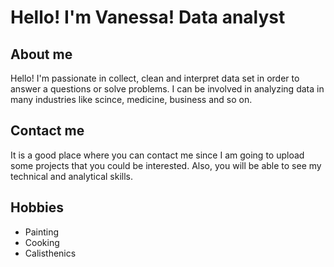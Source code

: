 # Hello! I'm Vanessa! Data analyst
## About me 
Hello! I'm passionate in collect, clean and interpret data set in order to answer a questions or solve problems. I can be involved in analyzing data in many industries like scince, medicine, business and so on. 
## Contact me
It is a good place where you can contact me since I am going to upload some projects that you could be interested. Also, you will be able to see my technical and analytical skills. 
## Hobbies
- Painting 
- Cooking 
- Calisthenics